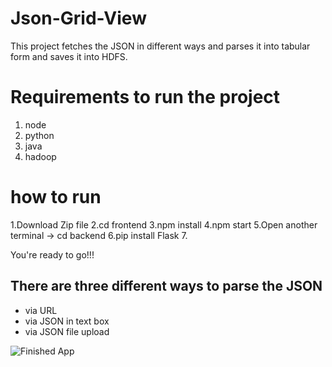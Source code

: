 # Json-Grid-View

This project fetches the JSON in different ways and parses it into tabular form and saves it into HDFS.

# Requirements to run the project
1. node
2. python
3. java
4. hadoop

# how to run 
1.Download Zip file 
2.cd frontend 
3.npm install 
4.npm start
5.Open another terminal -> cd backend
6.pip install Flask 
7.

You're ready to go!!!

## There are three different ways to parse the JSON
- via URL
- via JSON in text box
- via JSON file upload


![Finished App](UI.gif)
